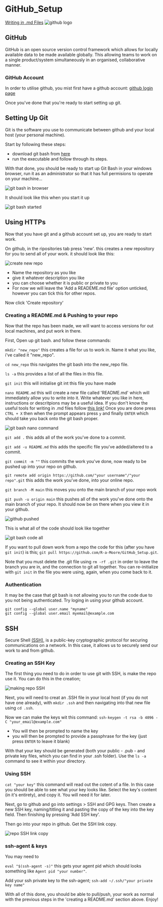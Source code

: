 # GitHub_Setup
[Writing in .md Files](https://github.com/R-a-Moore/Writing_In_md)
![github logo](https://www.netmatters.co.uk/uploads/article/636/github-NVKO.png)
## GitHub
GitHub is an open source version control framework which allows for locally available data to be made available globally. This allowing teams to work on a single product/system simultaneously in an organised, collaborative manner.


### GitHub Account
In order to utilise github, you mist first have a github account: [github login page](https://github.com/)

Once you've done that you're ready to start setting up git.
## Setting Up Git
Git is the software you use to communicate between github and your local host (your personal machine).

Start by following these steps:
- download git bash from [here](https://gitforwindows.org/)
- run the executable and follow through its steps.

With that done, you should be ready to start up Git Bash in your windows browser, run it as an administrator so that it has full permisions to operate on your machine...

![git bash in browser](https://user-images.githubusercontent.com/47668244/181805670-e543161e-7deb-495c-8220-c4ae665f7df2.png)

It should look like this when you start it up

![git bash started](https://user-images.githubusercontent.com/47668244/181805721-8c80c55e-9e8b-4d34-ad58-fb905bbe5af4.png)

## Using HTTPs
Now that you have git and a github account set up, you are ready to start work.

On github, in the ripositories tab press 'new'. this creates a new repository for you to send all of your work. it should look like this: 
 
![create new repo](https://user-images.githubusercontent.com/47668244/181805754-27727057-7221-4117-a082-06d026502b0e.png)

- Name the repository as you like
- give it whatever description you like
- you can choose whether it is public or private to you
- For now we will leave the 'Add a READEME.md file' option unticked, however you can tick this for other repos.

Now click 'Create repository'

### Creating a README.md & Pushing to your repo
Now that the repo has been made, we will want to access versions for out local machines, and put work in there.

First, Open up git bash. and follow these commands:

`mkdir "new_repo"` this creates a file for us to work in. Name it what you like, i've called it "new_repo".

`cd new_repo` this navigates the git bash into the new_repo file.

`ls -a` this provides a list of all the files in this file.

`git init` this will initialise git int this file you have made

`nano README.md` this will create a new file called 'README.md' which will immediately allow you to write into it.
Write whatever you like in here, instructions or descritpions may be a useful idea. If you don't know the useful tools for writing in .md files follow [this link!](https://github.com/R-a-Moore/Writing_In_md)
Once you are done press `CTRL + X` then when the prompt appears press `y` and finally `ENTER` which should take you back onto the git bash proper.

![git bash nano command](https://user-images.githubusercontent.com/47668244/182022514-2e112575-6ab8-4f80-b6f0-901296e1126d.png)

`git add .` this adds all of the work you've done to a commit.

`git add -u README.md` this adds the specific file you've added/altered to a commit.

`git commit -m ""` this commits the work you've done, now ready to be pushed up into your repo on github.

`git remote add origin https://github.com/"your username"/"your repo".git` this adds the work you've done, into your online repo.

`git branch -M main` this moves you onto the main branch of your repo work

`git push -u origin main` this pushes all of the work you've done onto the main branch of your repo. It should now be on there when you view it in your github.

![github pushed](https://user-images.githubusercontent.com/47668244/182022630-33e44635-2d30-42b9-9b14-c667a7d24d1a.png)

This is what all of the code should look like together

![git bash code all](https://user-images.githubusercontent.com/47668244/182022500-17aef7e5-536a-47bb-8495-0e3ccde4f219.png)

If you want to pull down work from a repo the code for this (after you have `git init`) is this; `git pull https://github.com/R-a-Moore/GitHub_Setup.git`.

Note that you must delete the .git file using `rm -rf .git` in order to leave the branch you are in, and the connection to git all together. You can re-initialize with `git init` in the file you were using, again, when you come back to it.

### Authentication
It may be the case that git bash is not allowing you to run the code due to you not being authenticated. Try loging in using your github account.

```commandline
git config --global user.name "myname"
git config --global user.email myemail@example.com
```

## SSH

Secure Shell [(SSH)](https://en.wikipedia.org/wiki/Secure_Shell), is a public-key cryptographic protocol for securing communications on a network. In this case, it allows us to securely send our work to and from github.

### Creating an SSH Key
The first thing you need to do in order to use git with SSH, is make the repo use it. You can do this in the creation;

![making repo SSH](https://user-images.githubusercontent.com/47668244/181997207-ad44fff9-956a-420e-99aa-83a62ec1548d.png)

Next, you will need to creat an .SSH file in your local host (if you do not have one already), with `mkdir .ssh` and then navigating into that new file using `cd .ssh`.

Now we can make the keys wit this command: `ssh-keygen -t rsa -b 4096 -C "your_email@example.com"`

- You will then be prompted to name the key
- you will then be prompted to provide a passphrase for the key (just press `ENTER` to leave it blank)

With that your key should be generated (both your public - .pub - and private key files, which you can find in your .ssh folder). Use the `ls -a` command to see it within your directory.

### Using SSH

`cat "your key"` this command will read out the cotent of a file. In this case you should be able to see what your key looks like. Select the key's content (in it's entirety), and copy it. You will need it for later.

Next, go to github and go into settings > SSH and GPG keys. Then create a new SSH key, naming/titling it and pasting the copy of the key into the key field. Then finishing by pressing 'Add SSH key'.

Then go into your repo in github. Get the SSH link copy. 

![repo SSH link copy](https://user-images.githubusercontent.com/47668244/181997196-1b4db931-c527-4d1b-a8a8-1da585b24c5e.png)

### ssh-agent & keys
You may need to 

`eval "$(ssh-agent -s)"` this gets your agent pid which should looks something like `Agent pid "your number"`.

Add your ssh private key to the ssh-agent; `ssh-add ~/.ssh/"your private key name"`

With all of this done, you should be able to pull/push, your work as normal with the previous steps in the 'creating a README.md' section above. Enjoy!
